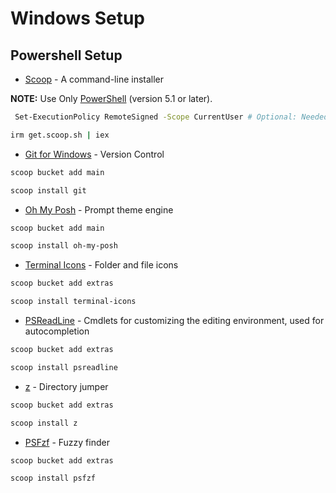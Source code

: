 # Windows Setup

## Powershell Setup

* [Scoop](https://scoop.sh/) - A command-line installer

**NOTE:** Use Only [PowerShell](https://docs.microsoft.com/en-us/powershell/scripting/install/installing-powershell-on-windows?view=powershell-7.2) (version 5.1 or later). 

```sh
 Set-ExecutionPolicy RemoteSigned -Scope CurrentUser # Optional: Needed to run a remote script the first time
```

```sh
irm get.scoop.sh | iex
```

* [Git for Windows](https://gitforwindows.org/) - Version Control

```sh
scoop bucket add main
```

```sh
scoop install git
```

* [Oh My Posh](https://ohmyposh.dev/) - Prompt theme engine

```sh
scoop bucket add main
```

```sh
scoop install oh-my-posh
```

* [Terminal Icons](https://github.com/devblackops/Terminal-Icons) - Folder and file icons

```sh
scoop bucket add extras
```

```sh
scoop install terminal-icons
```

* [PSReadLine](https://docs.microsoft.com/en-us/powershell/module/psreadline/?view=powershell-7.2) - Cmdlets for customizing the editing environment, used for autocompletion

```sh
scoop bucket add extras
```

```sh
scoop install psreadline
```

* [z](https://www.powershellgallery.com/packages/z/1.1.13) - Directory jumper

```sh
scoop bucket add extras
```

```sh
scoop install z
```

* [PSFzf](https://github.com/kelleyma49/PSFzf) - Fuzzy finder

```sh
scoop bucket add extras
```

```sh
scoop install psfzf
```
